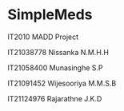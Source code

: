 # SimpleMeds
IT2010 MADD Project

IT21038778	Nissanka N.M.H.H

IT21058400	Munasinghe S.P

IT21091452	Wijesooriya M.M.S.B

IT21124976	Rajarathne J.K.D

